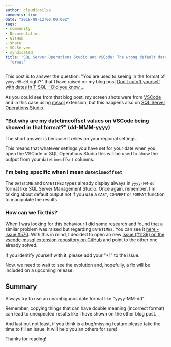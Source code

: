 ```yaml
---
author: claudiosilva
comments: true
date: "2018-09-12T00:00:00Z"
tags:
- community
- Documentation
- GitHub
- share
- SQLServer
- syndicated
title: 'SQL Server Operations Studio and VSCode: The wrong default datetimeoffset
  format'
---
```

This post is to answer the question: "You are used to seeing in the format of `yyyy-MM-dd` right?" that I have raised on my blog post [Don’t cutoff yourself with dates in T-SQL – Did you know…](https://claudioessilva.eu/2018/09/04/dont-cutoff-yourself-when-dealing-with-dates-in-t-sql-did-you-know/).

As you could see from that blog post, my screen shots were from [VSCode](https://code.visualstudio.com/) and in this case using [mssql](https://github.com/Microsoft/vscode-mssql) extension, but this happens also on [SQL Server Operations Studio](https://docs.microsoft.com/en-us/sql/sql-operations-studio/download?view=sql-server-2017).

### "But why are my datetimeoffset values on VSCode being showed in that format?" (dd-MMM-yyyy)

The short answer is because it relies on your regional settings.

This means that whatever settings you have set for your date when you open the VSCode or SQL Operations Studio this will be used to show the output from your `datetimeoffset` columns.

### I'm being specific when I mean `datetimeoffset`

The `DATETIME` and `DATETIME2` types already display always in `yyyy-MM-dd` format like SQL Server Management Studio.
Once again, remember, I'm talking about default output not if you use a `CAST`, `CONVERT` or `FORMAT` function to manipulate the results.

### How can we fix this?

When I was looking for this behaviour I did some research and found that a similar problem was raised but regarding `DATETIME2`. You can see it [here - issue #570](https://github.com/Microsoft/vscode-mssql/issues/570).
With this in mind, I decided to open an new [issue (#1139) on the vscode-mssql extension repository on GitHub](https://github.com/Microsoft/vscode-mssql/issues/1139) and point to the other one already solved.

If you identify yourself with it, please add your "+1" to the issue.

Now, we need to wait to see the evolution and, hopefully, a fix will be included on a upcoming release.

## Summary

Always try to use an unambiguous date format like "yyyy-MM-dd".

Remember, copying things that can have double meaning (incorrect format) can lead to unexpected results like I have shown on the other blog post.

And last but not least, if you think is a bug/missing feature please take the time to fill an issue. It will help you an others for sure!

Thanks for reading!
